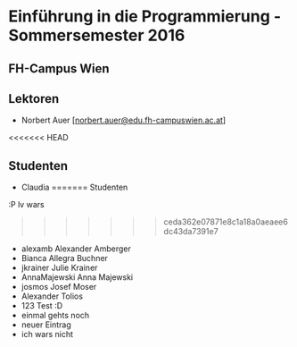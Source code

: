 # Einführung in die Programmierung - Sommersemester 2016
## FH-Campus Wien 

## Lektoren
+ Norbert Auer [norbert.auer@edu.fh-campuswien.ac.at]

<<<<<<< HEAD
## Studenten
+ Claudia
=======
 Studenten

:P lv wars


>>>>>>> ceda362e07871e8c1a18a0aeaee6dc43da7391e7
+ alexamb Alexander Amberger
+ Bianca Allegra Buchner 
+ jkrainer Julie Krainer
+ AnnaMajewski Anna Majewski
+ josmos Josef Moser
+ Alexander Tolios
+ 123 Test :D
+ einmal gehts noch
+ neuer Eintrag
+ ich wars nicht
